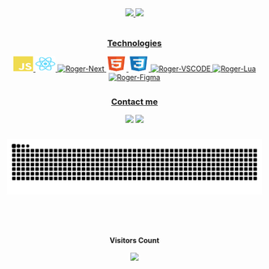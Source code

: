 

<div align="center">
  <a href="https://github.com/Levi-Diniz">
  <img height="180em" src="https://github-readme-stats.vercel.app/api?username=Levi-Diniz&show_icons=true&theme=ocean_dark"/>
  <img height="180em" src="https://github-readme-stats.vercel.app/api/top-langs/?username=Levi-Diniz&layout=compact&theme=ocean_dark"/>
</div>

<div style="display: inline_block" align="center"><br>
  <h3>Technologies</h3>
  <img alt="Roger-Js" height="30" width="40" src="https://raw.githubusercontent.com/devicons/devicon/master/icons/javascript/javascript-plain.svg">
  <img alt="Roger-React" height="30" width="40" src="https://raw.githubusercontent.com/devicons/devicon/master/icons/react/react-original.svg">
  <img alt="Roger-Next" height="35" width="35" src="https://img.icons8.com/fluency/900/nextjs.png">
  <img alt="Roger-HTML" height="30" width="40" src="https://raw.githubusercontent.com/devicons/devicon/master/icons/html5/html5-original.svg">
  <img alt="Roger-CSS" height="30" width="40" src="https://raw.githubusercontent.com/devicons/devicon/master/icons/css3/css3-original.svg">
  <!-- <img alt="Roger-nodejs" height="30" width="40" src="https://cdn.jsdelivr.net/gh/devicons/devicon/icons/nodejs/nodejs-original.svg"> -->
  <img alt="Roger-VSCODE" height="30" width="40" src="https://cdn.jsdelivr.net/gh/devicons/devicon/icons/vscode/vscode-original.svg">
  <img alt="Roger-Lua" height="30" width="40" src="https://cdn.jsdelivr.net/gh/devicons/devicon/icons/lua/lua-original.svg">
  <img alt="Roger-Figma" height="30" width="40" src="https://cdn.jsdelivr.net/gh/devicons/devicon/icons/figma/figma-original.svg">
  <!-- <img alt="Roger-adobeXD" height="30" width="40" src="https://cdn.jsdelivr.net/gh/devicons/devicon/icons/xd/xd-plain.svg"> -->
  <!-- <img alt="Roger-photoshop" height="30" width="40" src="https://cdn.jsdelivr.net/gh/devicons/devicon/icons/photoshop/photoshop-plain.svg"> -->
  <!-- <img alt="Roger-trello" height="30" width="40" src="https://cdn.jsdelivr.net/gh/devicons/devicon/icons/trello/trello-plain.svg"> -->
  <!-- <img alt="Roger-trello" height="30" width="40" src="https://cdn.jsdelivr.net/gh/devicons/devicon/icons/trello/trello-plain.svg"> -->


  ##
 
<div align="center"> 
  <h3>Contact me</h3>
  <a href="mailto:luantpb46@gmail.com"><img src="https://img.shields.io/badge/-Gmail-%23333?style=for-the-badge&logo=gmail&logoColor=white" target="_blank"></a>
  <a href="https://www.linkedin.com/in/luan-diniz-ab6a56281/" target="_blank"><img src="https://img.shields.io/badge/-LinkedIn-%230077B5?style=for-the-badge&logo=linkedin&logoColor=white" target="_blank"></a> 
  
  ##
  
  ![Snake animation](https://github.com/rogerbatt/rogerbatt/blob/output/github-contribution-grid-snake-dark.svg)
 
</div>

<br>
<br>
<br>

<div align="center">
<p align="centre"><b>Visitors Count</b></p>  
<p align="center"><img align="center" src="https://profile-counter.glitch.me/{Levi-Diniz}/count.svg" /></p> 
</div>

